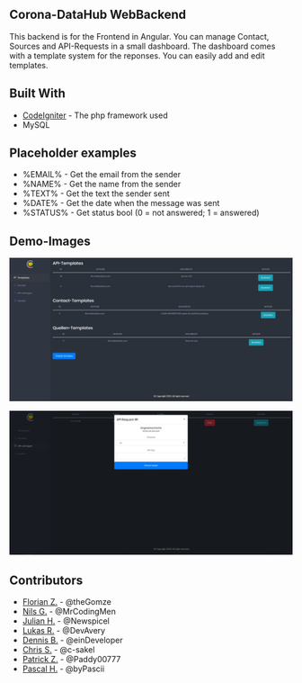 Corona-DataHub WebBackend
-

This backend is for the Frontend in Angular.
You can manage Contact, Sources and API-Requests in a small dashboard. The dashboard comes with a template system for the reponses. You can easily add and edit templates. 

Built With
-
-  [CodeIgniter](https://codeigniter.com/) - The php framework used  
-  MySQL

Placeholder examples
-

- %EMAIL% - Get the email from the sender
- %NAME% - Get the name from the sender
- %TEXT% - Get the text the sender sent
- %DATE% - Get the date when the message was sent
- %STATUS% - Get status bool (0 = not answered; 1 = answered)

Demo-Images
-
![alt Template-Page](images/templates.jpg)

![alt template-example](images/template_select.jpg)

Contributors
-
 - [Florian Z.](https://github.com/Gomze) - @theGomze  
 - [Nils G.](https://github.com/MrCodingMen) - @MrCodingMen  
 - [Julian H.](https://github.com/Newspicel) - @Newspicel  
 - [Lukas R.](https://github.com/DevAvery) - @DevAvery  
 - [Dennis B.](https://github.com/einDeveloper) - @einDeveloper  
 - [Chris S.](https://github.com/c-sakel) - @c-sakel  
 - [Patrick Z.](https://github.com/Paddy00777) - @Paddy00777  
 - [Pascal H.](https://github.com/byPascii) - @byPascii  
